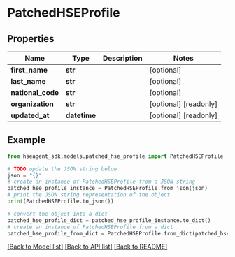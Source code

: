 # PatchedHSEProfile


## Properties

Name | Type | Description | Notes
------------ | ------------- | ------------- | -------------
**first_name** | **str** |  | [optional] 
**last_name** | **str** |  | [optional] 
**national_code** | **str** |  | [optional] 
**organization** | **str** |  | [optional] [readonly] 
**updated_at** | **datetime** |  | [optional] [readonly] 

## Example

```python
from hseagent_sdk.models.patched_hse_profile import PatchedHSEProfile

# TODO update the JSON string below
json = "{}"
# create an instance of PatchedHSEProfile from a JSON string
patched_hse_profile_instance = PatchedHSEProfile.from_json(json)
# print the JSON string representation of the object
print(PatchedHSEProfile.to_json())

# convert the object into a dict
patched_hse_profile_dict = patched_hse_profile_instance.to_dict()
# create an instance of PatchedHSEProfile from a dict
patched_hse_profile_from_dict = PatchedHSEProfile.from_dict(patched_hse_profile_dict)
```
[[Back to Model list]](../README.md#documentation-for-models) [[Back to API list]](../README.md#documentation-for-api-endpoints) [[Back to README]](../README.md)


